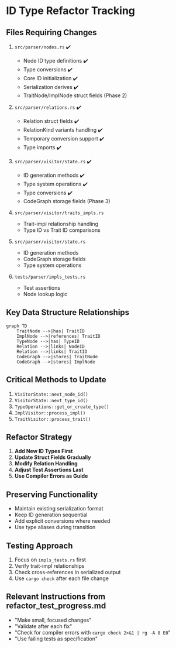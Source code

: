 # ID Type Refactor Tracking

## Files Requiring Changes

1. `src/parser/nodes.rs` ✔️
   - Node ID type definitions ✔️
   - Type conversions ✔️  
   - Core ID initialization ✔️
   - Serialization derives ✔️
   - TraitNode/ImplNode struct fields (Phase 2)

2. `src/parser/relations.rs` ✔️
   - Relation struct fields ✔️
   - RelationKind variants handling ✔️
   - Temporary conversion support ✔️
   - Type imports ✔️

3. `src/parser/visitor/state.rs` ✔️
   - ID generation methods ✔️
   - Type system operations ✔️
   - Type conversions ✔️
   - CodeGraph storage fields (Phase 3)

3. `src/parser/visitor/traits_impls.rs`
   - Trait-impl relationship handling
   - Type ID vs Trait ID comparisons

4. `src/parser/visitor/state.rs`
   - ID generation methods
   - CodeGraph storage fields
   - Type system operations

5. `tests/parser/impls_tests.rs`
   - Test assertions
   - Node lookup logic

## Key Data Structure Relationships

```mermaid
graph TD
    TraitNode -->|has| TraitID
    ImplNode -->|references| TraitID
    TypeNode -->|has| TypeID
    Relation -->|links| NodeID
    Relation -->|links| TraitID
    CodeGraph -->|stores| TraitNode
    CodeGraph -->|stores| ImplNode
```

## Critical Methods to Update

1. `VisitorState::next_node_id()`
2. `VisitorState::next_type_id()` 
3. `TypeOperations::get_or_create_type()`
4. `ImplVisitor::process_impl()`
5. `TraitVisitor::process_trait()`

## Refactor Strategy

1. **Add New ID Types First**
2. **Update Struct Fields Gradually**
3. **Modify Relation Handling**
4. **Adjust Test Assertions Last**
5. **Use Compiler Errors as Guide**

## Preserving Functionality

- Maintain existing serialization format
- Keep ID generation sequential
- Add explicit conversions where needed
- Use type aliases during transition

## Testing Approach

1. Focus on `impls_tests.rs` first
2. Verify trait-impl relationships
3. Check cross-references in serialized output
4. Use `cargo check` after each file change

## Relevant Instructions from refactor_test_progress.md

- "Make small, focused changes"
- "Validate after each fix" 
- "Check for compiler errors with `cargo check 2>&1 | rg -A 8 E0`"
- "Use failing tests as specification"
